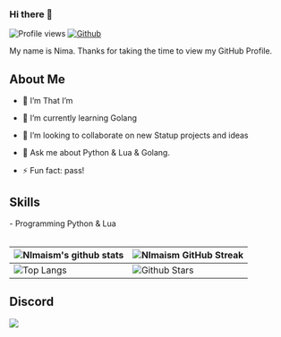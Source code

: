 ### Hi there 👋

<!--
**NImaism/nimaism** is a ✨ _special_ ✨ repository because its `README.md` (this file) appears on your GitHub profile.
Here are some ideas to get you started:
- 🔭 I’m currently working on ...
- 🌱 I’m currently learning ...
- 👯 I’m looking to collaborate on ...
- 🤔 I’m looking for help with ...
- 💬 Ask me about ...
- 📫 How to reach me: ...
- 😄 Pronouns: ...
- ⚡ Fun fact: ...
-->


![Profile views](https://visitor-badge.glitch.me/badge?page_id=nimaism)
[![Github](https://img.shields.io/github/followers/nimaism?label=Follow&style=social)](https://github.com/nimaism)

<div size='20px'> My name is Nima. Thanks for taking the time to view my GitHub Profile. 
</div>

<h2> About Me </h2>

- 🔭 I’m That I’m
  
- 🌱 I’m currently learning Golang
  
- 👯 I’m looking to collaborate on new Statup projects and ideas
  
- 💬 Ask me about Python & Lua & Golang.
  
- ⚡ Fun fact: pass!

<h2> Skills </h2>
- Programming Python & Lua



<br>
<br>

| ![NImaism's github stats](https://github-readme-stats.vercel.app/api?username=nimaism&show_icons=true&theme=tokyonight) | ![NImaism GitHub Streak](https://github-readme-streak-stats.herokuapp.com/?user=nimaism&theme=tokyonight) |
| --- | --- |
| ![Top Langs](https://github-readme-stats.vercel.app/api/top-langs/?username=nimaism&theme=tokyonight) | ![Github Stars](https://github-readme-stats.vercel.app/api?username=nimaism&show_icons=true&locale=en&count_private=true&hide_rank=true&custom_title=My%20GitHub%20Stats&disable_animations=true&theme=tokyonight) |


<h2> Discord </h2>


![](https://discord.c99.nl/widget/theme-2/841250866895781918.png)
